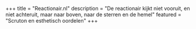 +++
title       = "Reactionair.nl"
description = "De reactionair kijkt niet vooruit, en niet achteruit, maar naar boven, naar de sterren en de hemel"
featured    = "Scruton en esthetisch oordelen"
+++
